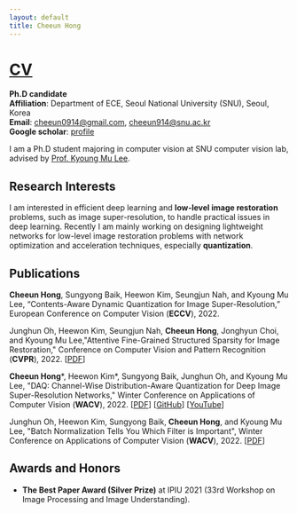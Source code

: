 ```yaml
---
layout: default
title: Cheeun Hong
---
```


<!-- # [Publications](./publications.html) | [CV](https://drive.google.com/file/d/1HsH8TLmMjo_BscmbVb6y2LUzPFCmSeMW/view?usp=sharing) -->
# [CV](https://drive.google.com/file/d/1HsH8TLmMjo_BscmbVb6y2LUzPFCmSeMW/view?usp=sharing)

**Ph.D candidate** \
**Affiliation**: Department of ECE, Seoul National University (SNU), Seoul, Korea \
**Email**: cheeun0914@gmail.com, cheeun914@snu.ac.kr \
**Google scholar**: [profile](https://scholar.google.com/citations?user=HHjMKhIAAAAJ&hl=ko&oi=ao)

I am a Ph.D student majoring in computer vision at SNU computer vision lab, advised by [Prof. Kyoung Mu Lee](https://cv.snu.ac.kr/index.php/kmlee/).


## **Research Interests**

I am interested in efficient deep learning and **low-level image restoration** problems, such as image super-resolution, to handle practical issues in deep learning.
Recently I am mainly working on designing lightweight networks for low-level image restoration problems with network optimization and acceleration techniques, especially **quantization**.

<!-- ## **News**

- One paper got accepted to **[WACV 2022](http://wacv2022.thecvf.com/home)**!
  -  **Cheeun Hong***, Heewon Kim*, Sungyong Baik, Junghun Oh, and Kyoung Mu Lee, "DAQ: Channel-Wise Distribution-Aware Quantization for Deep Image Super-Resolution Networks."
  - Code and demo will be released soon. -->

<!-- were awarded ‘The Best Paper Award’ at IPIU 2021 -->
<!-- Our lab members were awarded ‘The Best Paper Award’ at IPIU 2021 (33rd Workshop on Image Processing and Image Understanding).
silver prize -->

<!-- - Our paper got accepted to **IEEE TPAMI** (_IF 16.39_)!
  - **Sanghyun Son***, Jaeha Kim*, Wei-Sheng Lai, Ming-Hsuan Yang, and Kyoung Mu Lee, "Toward Real-World Super-Resolution via Adaptive Downsampling Models."
  - Code and demo will be released soon.

- One paper got accepted to **[CVPR 2021](http://cvpr2021.thecvf.com/)**!
  - **Sanghyun Son** and Kyoung Mu Lee, "SRWarp: Generalized Image Super-Resolution under Arbitrary Transformation."
  - You can find the demo code from our [github](https://github.com/sanghyun-son/srwarp).

- I am co-organizing the **[6th NTIRE workshop and challenges](https://data.vision.ee.ethz.ch/cvl/ntire21/)** in conjunction with **[CVPR 2021](http://cvpr2021.thecvf.com/)**. Me, [Seungjun Nah](https://seungjunnah.github.io/) and Suyoung Lee are in charge of the following image deblurring and video super-resolution challenge tracks:
  - **Image Deblurring** Track 1. Low Resolution, Track 2. JPEG artifacts,
  - **Video Super-Resolution** Track 1. Spatial, Track 2. Spatio-Temporal.
  - Detailed challenge reports will be presented in the upcoming NTIRE 2021 workshop.

- Sanghyun have implemented an efficient bicubic resizing algorithm in PyTorch that is compatible with the MATLAB reference. Please check it from [here](https://github.com/sanghyun-son/bicubic_pytorch). -->



## **Publications**

**Cheeun Hong**, Sungyong Baik, Heewon Kim, Seungjun Nah, and Kyoung Mu Lee, “Contents-Aware Dynamic Quantization for Image Super-Resolution,” European Conference on Computer Vision (**ECCV**), 2022.

Junghun Oh, Heewon Kim, Seungjun Nah, **Cheeun Hong**, Jonghyun Choi, and Kyoung Mu Lee,"Attentive Fine-Grained Structured Sparsity for Image Restoration," Conference on Computer Vision and Pattern Recognition (**CVPR**), 2022.
[[PDF](https://openaccess.thecvf.com/content/CVPR2022/papers/Oh_Attentive_Fine-Grained_Structured_Sparsity_for_Image_Restoration_CVPR_2022_paper.pdf)]

 **Cheeun Hong***, Heewon Kim*, Sungyong Baik, Junghun Oh, and Kyoung Mu Lee, "DAQ: Channel-Wise Distribution-Aware Quantization for Deep Image Super-Resolution Networks," Winter Conference on Applications of Computer Vision (**WACV**), 2022.
 [[PDF](https://cv.snu.ac.kr/publication/conf/2022/wacv2022_daq.pdf)] [[GitHub](https://github.com/Cheeun/DAQ-pytorch)] [[YouTube](https://youtu.be/vMVu_Eao9yY)]

Junghun Oh, Heewon Kim, Sungyong Baik, **Cheeun Hong**, and Kyoung Mu Lee, "Batch Normalization Tells You Which Filter is Important", Winter Conference on Applications of Computer Vision (**WACV**), 2022.
[[PDF](https://openaccess.thecvf.com/content/WACV2022/papers/Hong_DAQ_Channel-Wise_Distribution-Aware_Quantization_for_Deep_Image_Super-Resolution_Networks_WACV_2022_paper.pdf)]

## **Awards and Honors**

<!-- - **Highly cited paper award**: Department of ECE, Seoul National University, 2018. -->
<!-- - **Challenge winner & Workshop best paper award**: NTIRE 2017 Challenge on Single Image Super-Resolution, 2017. -->
<!-- - **Graduated with _summa cum laude_**: B.S. in Department of ECE, Seoul National University, 2017. -->
- **The Best Paper Award (Silver Prize)** at IPIU 2021 (33rd Workshop on Image Processing and Image Understanding).
